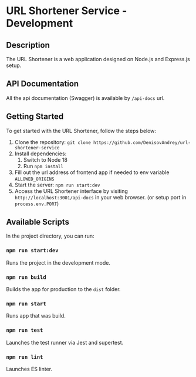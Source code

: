 # URL Shortener Service - Development

## Description

The URL Shortener is a web application designed on Node.js and Express.js setup.

## API Documentation

All the api documentation (Swagger) is available by `/api-docs` url.

## Getting Started

To get started with the URL Shortener, follow the steps below:

1. Clone the repository: `git clone https://github.com/DenisovAndrey/url-shortener-service`
2. Install dependencies:
    1. Switch to Node 18
    2. Run `npm install`
3. Fill out the url address of frontend app if needed to env variable `ALLOWED_ORIGINS`
4. Start the server: `npm run start:dev`
5. Access the URL Shortener interface by visiting `http://localhost:3001/api-docs` in your web browser. (or setup port
   in `process.env.PORT`)

## Available Scripts

In the project directory, you can run:

### `npm run start:dev`

Runs the project in the development mode.

### `npm run build`

Builds the app for production to the `dist` folder.

### `npm run start`

Runs app that was build.

### `npm run test`

Launches the test runner via Jest and supertest.

### `npm run lint`

Launches ES linter.

